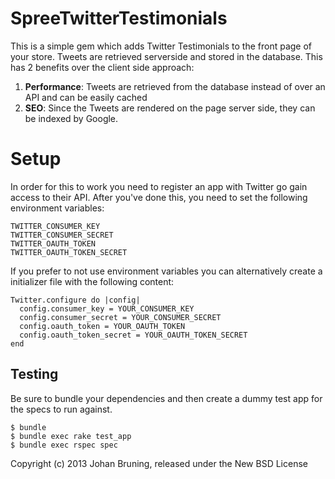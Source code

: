 SpreeTwitterTestimonials
========================

This is a simple gem which adds Twitter Testimonials to the front page of your store. Tweets are retrieved serverside and stored in the database. This has 2 benefits over the client side approach:

1.  **Performance**: Tweets are retrieved from the database instead of over an API and can be easily cached
2.  **SEO**: Since the Tweets are rendered on the page server side, they can be indexed by Google.

Setup
=======

In order for this to work you need to register an app with Twitter go gain access to their API.
After you've done this, you need to set the following environment variables:


    TWITTER_CONSUMER_KEY
    TWITTER_CONSUMER_SECRET
    TWITTER_OAUTH_TOKEN
    TWITTER_OAUTH_TOKEN_SECRET


If you prefer to not use environment variables you can alternatively create a initializer file with the following content:

    Twitter.configure do |config|
      config.consumer_key = YOUR_CONSUMER_KEY
      config.consumer_secret = YOUR_CONSUMER_SECRET
      config.oauth_token = YOUR_OAUTH_TOKEN
      config.oauth_token_secret = YOUR_OAUTH_TOKEN_SECRET
    end


Testing
-------

Be sure to bundle your dependencies and then create a dummy test app for the specs to run against.

    $ bundle
    $ bundle exec rake test_app
    $ bundle exec rspec spec

Copyright (c) 2013 Johan Bruning, released under the New BSD License
